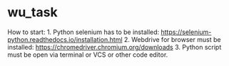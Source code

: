 # wu_task
How to start: 1. Python selenium has to be installed: https://selenium-python.readthedocs.io/installation.html  2. Webdrive for browser must be installed: https://chromedriver.chromium.org/downloads 3. Python script must be open via terminal or VCS or other code editor. 
